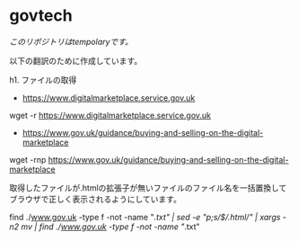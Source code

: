 # govtech

*このリポジトリはtempolaryです。*

以下の翻訳のために作成しています。

h1. ファイルの取得

* https://www.digitalmarketplace.service.gov.uk

wget -r https://www.digitalmarketplace.service.gov.uk

* https://www.gov.uk/guidance/buying-and-selling-on-the-digital-marketplace

wget -rnp https://www.gov.uk/guidance/buying-and-selling-on-the-digital-marketplace

取得したファイルが.htmlの拡張子が無いファイルのファイル名を一括置換してブラウザで正しく表示されるようにしています。

find ./www.gov.uk -type f -not -name "*.txt" | sed -e "p;s/\$/.html/" | xargs -n2 mv | find ./www.gov.uk -type f -not -name "*.txt"
